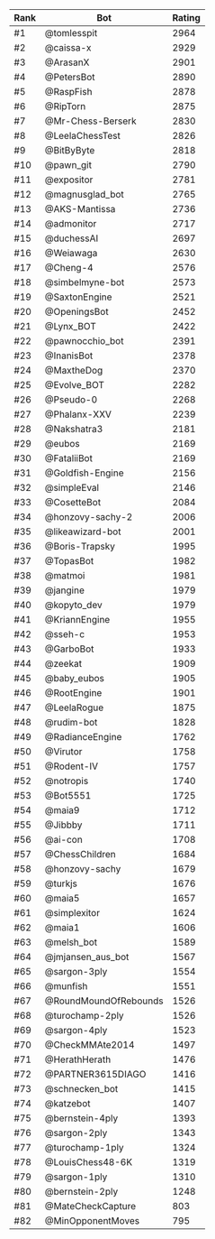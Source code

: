 Rank|Bot|Rating
---|---|---
#1|@tomlesspit|2964
#2|@caissa-x|2929
#3|@ArasanX|2901
#4|@PetersBot|2890
#5|@RaspFish|2878
#6|@RipTorn|2875
#7|@Mr-Chess-Berserk|2830
#8|@LeelaChessTest|2826
#9|@BitByByte|2818
#10|@pawn_git|2790
#11|@expositor|2781
#12|@magnusglad_bot|2765
#13|@AKS-Mantissa|2736
#14|@admonitor|2717
#15|@duchessAI|2697
#16|@Weiawaga|2630
#17|@Cheng-4|2576
#18|@simbelmyne-bot|2573
#19|@SaxtonEngine|2521
#20|@OpeningsBot|2452
#21|@Lynx_BOT|2422
#22|@pawnocchio_bot|2391
#23|@InanisBot|2378
#24|@MaxtheDog|2370
#25|@Evolve_BOT|2282
#26|@Pseudo-0|2268
#27|@Phalanx-XXV|2239
#28|@Nakshatra3|2181
#29|@eubos|2169
#30|@FataliiBot|2169
#31|@Goldfish-Engine|2156
#32|@simpleEval|2146
#33|@CosetteBot|2084
#34|@honzovy-sachy-2|2006
#35|@likeawizard-bot|2001
#36|@Boris-Trapsky|1995
#37|@TopasBot|1982
#38|@matmoi|1981
#39|@jangine|1979
#40|@kopyto_dev|1979
#41|@KriannEngine|1955
#42|@sseh-c|1953
#43|@GarboBot|1933
#44|@zeekat|1909
#45|@baby_eubos|1905
#46|@RootEngine|1901
#47|@LeelaRogue|1875
#48|@rudim-bot|1828
#49|@RadianceEngine|1762
#50|@Virutor|1758
#51|@Rodent-IV|1757
#52|@notropis|1740
#53|@Bot5551|1725
#54|@maia9|1712
#55|@Jibbby|1711
#56|@ai-con|1708
#57|@ChessChildren|1684
#58|@honzovy-sachy|1679
#59|@turkjs|1676
#60|@maia5|1657
#61|@simplexitor|1624
#62|@maia1|1606
#63|@melsh_bot|1589
#64|@jmjansen_aus_bot|1567
#65|@sargon-3ply|1554
#66|@munfish|1551
#67|@RoundMoundOfRebounds|1526
#68|@turochamp-2ply|1526
#69|@sargon-4ply|1523
#70|@CheckMMAte2014|1497
#71|@HerathHerath|1476
#72|@PARTNER3615DIAGO|1416
#73|@schnecken_bot|1415
#74|@katzebot|1407
#75|@bernstein-4ply|1393
#76|@sargon-2ply|1343
#77|@turochamp-1ply|1324
#78|@LouisChess48-6K|1319
#79|@sargon-1ply|1310
#80|@bernstein-2ply|1248
#81|@MateCheckCapture|803
#82|@MinOpponentMoves|795
